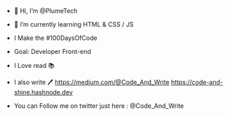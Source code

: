 - 👋 Hi, I’m @PlumeTech

- 🌱 I’m currently learning HTML & CSS / JS

- I Make the #100DaysOfCode
 
- Goal: Developer Front-end

- I Love read 📚

- I also write 🖊️	https://medium.com/@Code_And_Write
 https://code-and-shine.hashnode.dev

- You can Follow me on twitter just here : @Code_And_Write


<!---
Fellouuh/Fellouuh is a ✨ special ✨ repository because its `README.md` (this file) appears on your GitHub profile.
You can click the Preview link to take a look at your changes.
--->
